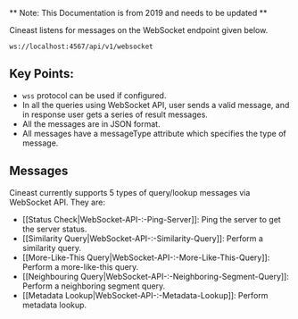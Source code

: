 ** Note: This Documentation is from 2019 and needs to be updated **

Cineast listens for messages on the WebSocket endpoint given below.

```
ws://localhost:4567/api/v1/websocket
```
## Key Points:
* `wss` protocol can be used if configured.
* In all the queries using WebSocket API, user sends a valid message, and in response user gets a series of result messages.
* All the messages are in JSON format.
* All messages have a messageType attribute which specifies the type of message.

## Messages
Cineast currently supports 5 types of query/lookup messages via WebSocket API. They are:
* [[Status Check|WebSocket-API-:-Ping-Server]]: Ping the server to get the server status.
* [[Similarity Query|WebSocket-API-:-Similarity-Query]]: Perform a similarity query.
* [[More-Like-This Query|WebSocket-API-:-More-Like-This-Query]]: Perform a more-like-this query.
* [[Neighbouring Query|WebSocket-API-:-Neighboring-Segment-Query]]: Perform a neighboring segment query.
* [[Metadata Lookup|WebSocket-API-:-Metadata-Lookup]]: Perform metadata lookup.
